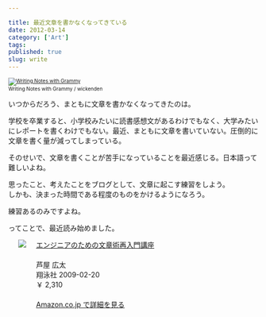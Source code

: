 ```yaml
---

title: 最近文章を書かなくなってきている
date: 2012-03-14
category: ['Art']
tags: 
published: true
slug: write
---
```


<span style="font-size:10px;"><a href="http://www.flickr.com/photos/wickenden/3245260680/" target="_blank"><img src="http://farm4.static.flickr.com/3128/3245260680_7eabe5e375.jpg" alt="Writing Notes with Grammy" /></a><br />Writing Notes with Grammy / wickenden</span>

<p>いつからだろう、まともに文章を書かなくなってきたのは。</p>

<p>学校を卒業すると、小学校みたいに読書感想文があるわけでもなく、大学みたいにレポートを書くわけでもない。最近、まともに文章を書いていない。圧倒的に文章を書く量が減ってしまっている。</p>


<p>そのせいで、文章を書くことが苦手になっていることを最近感じる。日本語って難しいよね。</p>


<p>思ったこと、考えたことをブログとして、文章に起こす練習をしよう。<br />
しかも、決まった時間である程度のものをかけるようになろう。</p>



<p>練習あるのみですよね。</p>


<p>ってことで、最近読み始めました。</p>
<div class="amz-container" style="overflow:hidden;margin-bottom:20px;">
  <div class="amz-left" style="float:left; margin:0 20px 0;">
    <a href="http://www.amazon.co.jp/exec/obidos/ASIN/4798118338/meganii-22/ref=nosim/" rel="nofollow" target="_blank"><img src="https://images-na.ssl-images-amazon.com/images/I/41Q5Cy81RqL._SL160_.jpg" class="amz-img" /></a>
  </div>
  <div class="amz-right" style="overflow:hidden;">
    <div class="amz-title" style="margin-bottom:20px;">
      <a href="http://www.amazon.co.jp/exec/obidos/ASIN/4798118338/meganii-22/ref=nosim/" rel="nofollow" target="_blank">エンジニアのための文章術再入門講座</a>
    </div>
    <div class="amz-detail">
      <div class="amz-info1" style="white-space:nowrap;">芦屋 広太</div>
      <div class="amz-info2" style="white-space:nowrap;">翔泳社 2009-02-20</div>
      <div class="amz-price" style="white-space:nowrap;">￥ 2,310</div>
      <div class="amz-link" style="margin-top:20px;"><a href="http://www.amazon.co.jp/exec/obidos/ASIN/4798118338/meganii-22/ref=nosim/" rel="nofllow" target="_blank">Amazon.co.jp で詳細を見る</a></div>
    </div>
  </div>
</div>
